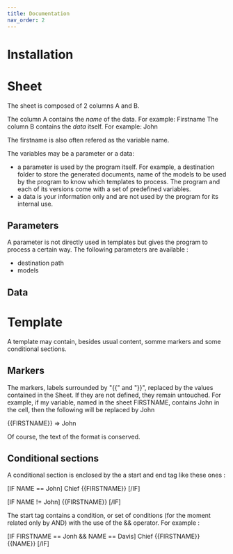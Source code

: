 ```yaml
---
title: Documentation
nav_order: 2
---
```


# Installation

# Sheet

The sheet is composed of 2 columns A and B.

The column A contains the *name* of the data. For example: Firstname
The column B contains the *data* itself. For example: John

The firstname is also often refered as the variable name.

The variables may be a parameter or a data:

* a parameter is used by the program itself. For example, a destination folder to store the generated documents, name of the models to be used by the program to know which templates to process. The program and each of its versions come with a set of predefined variables.
* a data is your information only and are not used by the program for its internal use.

## Parameters

A parameter is not directly used in templates but gives the program to process a certain way. The following parameters are available :

* destination path
* models

## Data

# Template

A template may contain, besides usual content, somme markers and some conditional sections.

## Markers

The markers, labels surrounded by "{{" and "}}", replaced by the values contained in the Sheet. If they are not defined, they remain untouched. For example, if my variable, named in the sheet FIRSTNAME, contains John in the cell, then the following will be replaced by John

{{FIRSTNAME}} => John

Of course, the text of the format is conserved.

## Conditional sections

A conditional section is enclosed by the a start and end tag like these ones :

[IF NAME == John]
Chief {{FIRSTNAME}}
[/IF]

[IF NAME != John]
{{FIRSTNAME}}
[/IF]

The start tag contains a condition, or set of conditions (for the moment related only by AND) with the use of the && operator. For example :

[IF FIRSTNAME == Jonh && NAME == Davis]
Chief {{FIRSTNAME}} {{NAME}}
[/IF]
